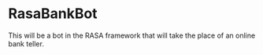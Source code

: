 # RasaBankBot
This will be a bot in the RASA framework that will take the place of an online bank teller.
